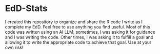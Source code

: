 # EdD-Stats

I created this repository to organize and share the R code I write as I
complete my EdD. Feel free to use anything you find useful. Most of this
code was written using an AI LLM; sometimes, I was asking it for
guidance and I was writing the code. Other times, I was asking it to
fulfill a goal and allowing it to write the appropriate code to achieve
that goal. Use at your own risk!